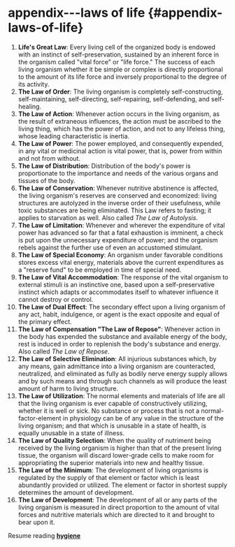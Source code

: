 # appendix---laws of life {#appendix-laws-of-life}

1. **Life's Great Law**: Every living cell of the organized body is endowed with an instinct of self-preservation, sustained by an inherent force in the organism called "vital force" or "life force." The success of each living organism whether it be simple or complex is directly proportional to the amount of its life force and inversely proportional to the degree of its activity.
2. **The Law of Order**: The living organism is completely self-constructing, self-maintaining, self-directing, self-repairing, self-defending, and self-healing.
3. **The Law of Action**: Whenever action occurs in the living organism, as the result of extraneous influences, the action must be ascribed to the living thing, which has the power of action, and not to any lifeless thing, whose leading characteristic is inertia.
4. **The Law of Power**: The power employed, and consequently expended, in any vital or medicinal action is vital power, that is, power from within and not from without.
5. **The Law of Distribution**: Distribution of the body's power is proportionate to the importance and needs of the various organs and tissues of the body.
6. **The Law of Conservation**: Whenever nutritive abstinence is affected, the living organism's reserves are conserved and economized: living structures are autolyzed in the inverse order of their usefulness, while toxic substances are being eliminated. This Law refers to fasting; it applies to starvation as well. Also called _The Law of Autolysis_.
7. **The Law of Limitation**: Whenever and wherever the expenditure of vital power has advanced so far that a fatal exhaustion is imminent, a check is put upon the unnecessary expenditure of power; and the organism rebels against the further use of even an accustomed stimulant.
8. **The Law of Special Economy**: An organism under favorable conditions stores excess vital energy, materials above the current expenditures as a "reserve fund" to be employed in time of special need.
9. **The Law of Vital Accommodation**: The response of the vital organism to external stimuli is an instinctive one, based upon a self-preservative instinct which adapts or accommodates itself to whatever influence it cannot destroy or control.
10. **The Law of Dual Effect**: The secondary effect upon a living organism of any act, habit, indulgence, or agent is the exact opposite and equal of the primary effect.
11. **The Law of Compensation "The Law of Repose"**: Whenever action in the body has expended the substance and available energy of the body, rest is induced in order to replenish the body's substance and energy. Also called _The Law of Repose_.
12. **The Law of Selective Elimination**: All injurious substances which, by any means, gain admittance into a living organism are counteracted, neutralized, and eliminated as fully as bodily nerve energy supply allows and by such means and through such channels as will produce the least amount of harm to living structure.
13. **The Law of Utilization**: The normal elements and materials of life are all that the living organism is ever capable of constructively utilizing, whether it is well or sick. No substance or process that is not a normal-factor-element in physiology can be of any value in the structure of the living organism; and that which is unusable in a state of health, is equally unusable in a state of illness.
14. **The Law of Quality Selection**: When the quality of nutriment being received by the living organism is higher than that of the present living tissue, the organism will discard lower-grade cells to make room for appropriating the superior materials into new and healthy tissue.
15. **The Law of the Minimum**: The development of living organisms is regulated by the supply of that element or factor which is least abundantly provided or utilized. The element or factor in shortest supply determines the amount of development.
16. **The Law of Development**: The development of all or any parts of the living organism is measured in direct proportion to the amount of vital forces and nutritive materials which are directed to it and brought to bear upon it.

Resume reading [____hygiene____](http://darkroomretreat.com/hygiene#post-law)

